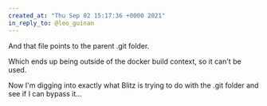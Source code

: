 ```yaml
---
created_at: "Thu Sep 02 15:17:36 +0000 2021"
in_reply_to: @leo_guinan
---
```


And that file points to the parent .git folder.

Which ends up being outside of the docker build context, so it can't be used.

Now I'm digging into exactly what Blitz is trying to do with the .git folder and see if I can bypass it...